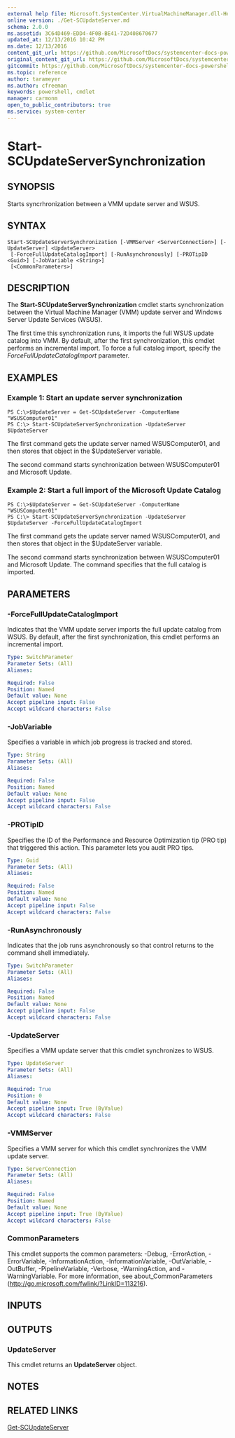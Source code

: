 ```yaml
---
external help file: Microsoft.SystemCenter.VirtualMachineManager.dll-Help.xml
online version: ./Get-SCUpdateServer.md
schema: 2.0.0
ms.assetid: 3C64D469-EDD4-4F0B-BE41-72D408670677
updated_at: 12/13/2016 10:42 PM
ms.date: 12/13/2016
content_git_url: https://github.com/MicrosoftDocs/systemcenter-docs-powershell/blob/master/systemcenter-cmdlets/VirtualMachineManager/v1/Start-SCUpdateServerSynchronization.md
original_content_git_url: https://github.com/MicrosoftDocs/systemcenter-docs-powershell/blob/master/systemcenter-cmdlets/VirtualMachineManager/v1/Start-SCUpdateServerSynchronization.md
gitcommit: https://github.com/MicrosoftDocs/systemcenter-docs-powershell/blob/ea9507ac2178040476af5407227db8cb97701ea9/systemcenter-cmdlets/VirtualMachineManager/v1/Start-SCUpdateServerSynchronization.md
ms.topic: reference
author: tarameyer
ms.author: cfreeman
keywords: powershell, cmdlet
manager: carmonm
open_to_public_contributors: true
ms.service: system-center
---
```


# Start-SCUpdateServerSynchronization

## SYNOPSIS
Starts syncrhronization between a VMM update server and WSUS.

## SYNTAX

```
Start-SCUpdateServerSynchronization [-VMMServer <ServerConnection>] [-UpdateServer] <UpdateServer>
 [-ForceFullUpdateCatalogImport] [-RunAsynchronously] [-PROTipID <Guid>] [-JobVariable <String>]
 [<CommonParameters>]
```

## DESCRIPTION
The **Start-SCUpdateServerSynchronization** cmdlet starts synchronization between the Virtual Machine Manager (VMM) update server and Windows Server Update Services (WSUS).

The first time this synchronization runs, it imports the full WSUS update catalog into VMM.
By default, after the first synchronization, this cmdlet performs an incremental import.
To force a full catalog import, specify the *ForceFullUpdateCatalogImport* parameter.

## EXAMPLES

### Example 1: Start an update server synchronization
```
PS C:\>$UpdateServer = Get-SCUpdateServer -ComputerName "WSUSComputer01"
PS C:\> Start-SCUpdateServerSynchronization -UpdateServer $UpdateServer
```

The first command gets the update server named WSUSComputer01, and then stores that object in the $UpdateServer variable.

The second command starts synchronization between WSUSComputer01 and Microsoft Update.

### Example 2: Start a full import of the Microsoft Update Catalog
```
PS C:\>$UpdateServer = Get-SCUpdateServer -ComputerName "WSUSComputer01"
PS C:\> Start-SCUpdateServerSynchronization -UpdateServer $UpdateServer -ForceFullUpdateCatalogImport
```

The first command gets the update server named WSUSComputer01, and then stores that object in the $UpdateServer variable.

The second command starts synchronization between WSUSComputer01 and Microsoft Update.
The command specifies that the full catalog is imported.

## PARAMETERS

### -ForceFullUpdateCatalogImport
Indicates that the VMM update server imports the full update catalog from WSUS.
By default, after the first synchronization, this cmdlet performs an incremental import.

```yaml
Type: SwitchParameter
Parameter Sets: (All)
Aliases: 

Required: False
Position: Named
Default value: None
Accept pipeline input: False
Accept wildcard characters: False
```

### -JobVariable
Specifies a variable in which job progress is tracked and stored.

```yaml
Type: String
Parameter Sets: (All)
Aliases: 

Required: False
Position: Named
Default value: None
Accept pipeline input: False
Accept wildcard characters: False
```

### -PROTipID
Specifies the ID of the Performance and Resource Optimization tip (PRO tip) that triggered this action.
This parameter lets you audit PRO tips.

```yaml
Type: Guid
Parameter Sets: (All)
Aliases: 

Required: False
Position: Named
Default value: None
Accept pipeline input: False
Accept wildcard characters: False
```

### -RunAsynchronously
Indicates that the job runs asynchronously so that control returns to the command shell immediately.

```yaml
Type: SwitchParameter
Parameter Sets: (All)
Aliases: 

Required: False
Position: Named
Default value: None
Accept pipeline input: False
Accept wildcard characters: False
```

### -UpdateServer
Specifies a VMM update server that this cmdlet synchronizes to WSUS.

```yaml
Type: UpdateServer
Parameter Sets: (All)
Aliases: 

Required: True
Position: 0
Default value: None
Accept pipeline input: True (ByValue)
Accept wildcard characters: False
```

### -VMMServer
Specifies a VMM server for which this cmdlet synchronizes the VMM update server.

```yaml
Type: ServerConnection
Parameter Sets: (All)
Aliases: 

Required: False
Position: Named
Default value: None
Accept pipeline input: True (ByValue)
Accept wildcard characters: False
```

### CommonParameters
This cmdlet supports the common parameters: -Debug, -ErrorAction, -ErrorVariable, -InformationAction, -InformationVariable, -OutVariable, -OutBuffer, -PipelineVariable, -Verbose, -WarningAction, and -WarningVariable. For more information, see about_CommonParameters (http://go.microsoft.com/fwlink/?LinkID=113216).

## INPUTS

## OUTPUTS

### UpdateServer
This cmdlet returns an **UpdateServer** object.

## NOTES

## RELATED LINKS

[Get-SCUpdateServer](xref:VirtualMachineManager/v1/Get-SCUpdateServer.md)

